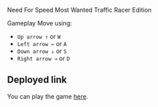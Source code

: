 Need For Speed Most Wanted Traffic Racer Edition

Gameplay
  Move using:
- `Up arrow ↑` or `W`
- `Left arrow ←` or `A`
- `Down arrow ↓` or `S`
- `Right arrow →` or `D`

## Deployed link
You can play the game [here](https://marvelous-profiterole-5a2299.netlify.app/index.html).


